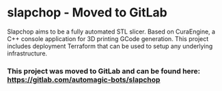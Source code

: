 # slapchop - Moved to GitLab
Slapchop aims to be a fully automated STL slicer. Based on CuraEngine, a C++ console application for 3D printing GCode generation. This project includes deployment Terraform that can be used to setup any underlying infrastructure.

### This project was moved to GitLab and can be found here: https://gitlab.com/automagic-bots/slapchop
